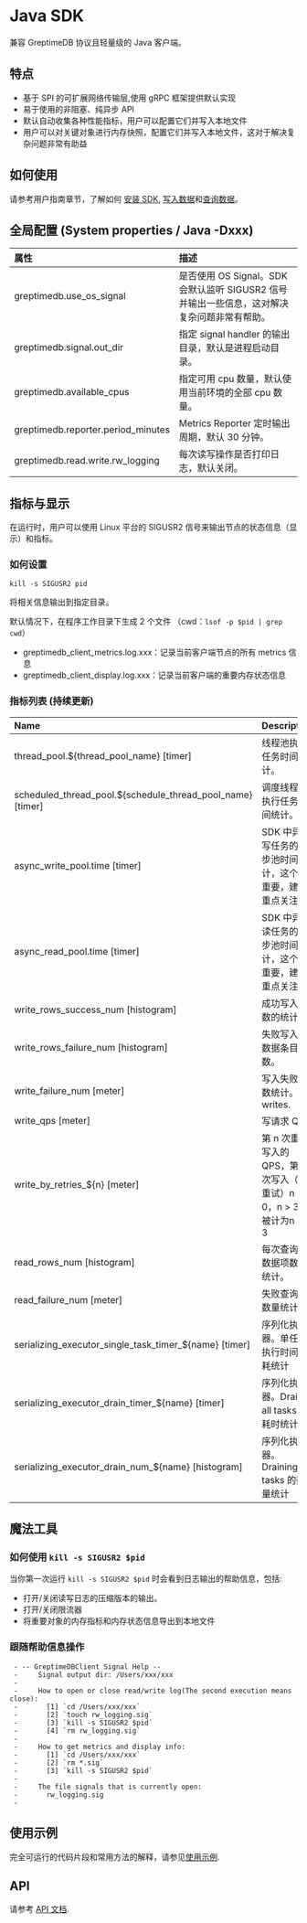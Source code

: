 # Java SDK

兼容 GreptimeDB 协议且轻量级的 Java 客户端。

## 特点

- 基于 SPI 的可扩展网络传输层,使用 gRPC 框架提供默认实现
- 易于使用的非阻塞、纯异步 API
- 默认自动收集各种性能指标，用户可以配置它们并写入本地文件
- 用户可以对关键对象进行内存快照，配置它们并写入本地文件，这对于解决复杂问题非常有助益

## 如何使用

请参考用户指南章节，了解如何 [安装 SDK](/user-guide/clients/sdk-libraries/java.md), [写入数据](/user-guide/write-data/sdk-libraries/java.md)和[查询数据](/user-guide/query-data/sdk-libraries/java.md)。

## 全局配置 (System properties / Java -Dxxx)

| 属性                                           | 描述                                                                                                                                                        |
|:-----------------------------------------------|:-------------------------------------------------------------------------------------------------------------------------------------------------------------------|
| greptimedb.use\_os\_signal                     | 是否使用 OS Signal。SDK 会默认监听 SIGUSR2 信号并输出一些信息，这对解决复杂问题非常有帮助。 |
| greptimedb.signal.out\_dir                     | 指定 signal handler 的输出目录，默认是进程启动目录。                                                                      |
| greptimedb.available\_cpus                     | 指定可用 cpu 数量，默认使用当前环境的全部 cpu 数量。                                                  |
| greptimedb.reporter.period\_minutes            | Metrics Reporter 定时输出周期，默认 30 分钟。                                                                                       |
| greptimedb.read.write.rw\_logging               | 每次读写操作是否打印日志，默认关闭。                                                                                                 |                                                                                                          |

## 指标与显示

在运行时，用户可以使用 Linux 平台的 SIGUSR2 信号来输出节点的状态信息（显示）和指标。

### 如何设置

```shell
kill -s SIGUSR2 pid
```

将相关信息输出到指定目录。

默认情况下，在程序工作目录下生成 2 个文件
（cwd：`lsof -p $pid | grep cwd`）

- greptimedb\_client\_metrics.log.xxx：记录当前客户端节点的所有 metrics 信息
- greptimedb\_client\_display.log.xxx：记录当前客户端的重要内存状态信息

### 指标列表 (持续更新)

| Name                                                            | Description                                                                                                                    |
|:----------------------------------------------------------------|:-------------------------------------------------------------------------------------------------------------------------------|
| thread\_pool.${thread\_pool\_name} [timer]                      | 线程池执行任务时间统计。                                                                                   |
| scheduled\_thread\_pool.${schedule\_thread\_pool\_name} [timer] | 调度线程池执行任务时间统计。                                                                          |
| async\_write\_pool.time [timer]                                 | SDK 中异步写任务的异步池时间统计，这个很重要，建议重点关注。 |
| async\_read\_pool.time [timer]                                  | SDK 中异步读任务的异步池时间统计，这个很重要，建议重点关注。  |
| write\_rows\_success\_num [histogram]                           | 成功写入次数的统计。                                                                                 |
| write\_rows\_failure\_num [histogram]                           | 失败写入的数据条目数。                                                                 |
| write\_failure\_num [meter]                                     | 写入失败次数统计。 writes.                                                                                     |
| write\_qps [meter]                                              | 写请求 QPS                                                                                                            |
| write\_by\_retries\_${n} [meter]                                | 第 n 次重试写入的 QPS，第一次写入（非重试）n == 0，n > 3 将被计为n == 3                           |
| read\_rows\_num [histogram]                                     | 每次查询的数据项数量统计。                                                                             |
| read\_failure\_num [meter]                                      | 失败查询的数量统计。                                                                                     |
| serializing\_executor\_single\_task\_timer\_${name} [timer]     |  序列化执行器。单任务执行时间消耗统计                                                        |
| serializing\_executor\_drain\_timer\_${name} [timer]            |  序列化执行器。Drains all tasks 的耗时统计                                                          |
| serializing\_executor\_drain\_num\_${name} [histogram]          |  序列化执行器。Draining tasks 的数量统计                                                               |

## 魔法工具

### 如何使用 `kill -s SIGUSR2 $pid`

当你第一次运行 `kill -s SIGUSR2 $pid` 时会看到日志输出的帮助信息，包括:

- 打开/关闭读写日志的压缩版本的输出。
- 打开/关闭限流器
- 将重要对象的内存指标和内存状态信息导出到本地文件

### 跟随帮助信息操作

``` text
 - -- GreptimeDBClient Signal Help --
 -     Signal output dir: /Users/xxx/xxx
 -
 -     How to open or close read/write log(The second execution means close):
 -       [1] `cd /Users/xxx/xxx`
 -       [2] `touch rw_logging.sig`
 -       [3] `kill -s SIGUSR2 $pid`
 -       [4] `rm rw_logging.sig`
 -
 -     How to get metrics and display info:
 -       [1] `cd /Users/xxx/xxx`
 -       [2] `rm *.sig`
 -       [3] `kill -s SIGUSR2 $pid`
 -
 -     The file signals that is currently open:
 -       rw_logging.sig
 -
```

## 使用示例

完全可运行的代码片段和常用方法的解释，请参见[使用示例](https://github.com/GreptimeTeam/greptimedb-client-java/tree/main/greptimedb-example/src/main/java/io/greptime/example).

## API

请参考 [API 文档](https://javadoc.io/doc/io.greptime/greptimedb-protocol/latest/index.html).
